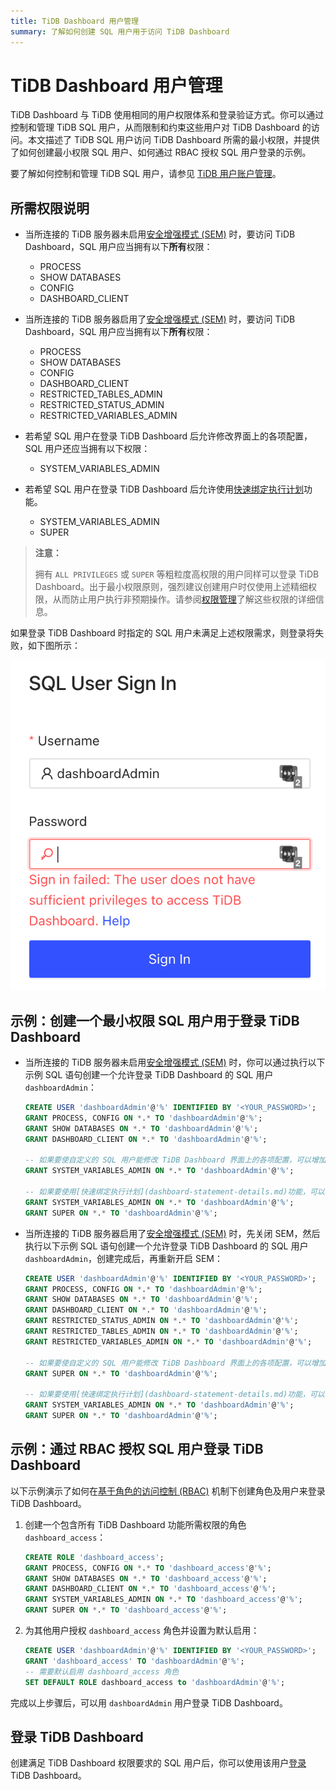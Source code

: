 ```yaml
---
title: TiDB Dashboard 用户管理
summary: 了解如何创建 SQL 用户用于访问 TiDB Dashboard
---
```


# TiDB Dashboard 用户管理

TiDB Dashboard 与 TiDB 使用相同的用户权限体系和登录验证方式。你可以通过控制和管理 TiDB SQL 用户，从而限制和约束这些用户对 TiDB Dashboard 的访问。本文描述了 TiDB SQL 用户访问 TiDB Dashboard 所需的最小权限，并提供了如何创建最小权限 SQL 用户、如何通过 RBAC 授权 SQL 用户登录的示例。

要了解如何控制和管理 TiDB SQL 用户，请参见 [TiDB 用户账户管理](/user-account-management.md)。

## 所需权限说明

- 当所连接的 TiDB 服务器未启用[安全增强模式 (SEM)](/system-variables.md#tidb_enable_enhanced_security) 时，要访问 TiDB Dashboard，SQL 用户应当拥有以下**所有**权限：

    - PROCESS
    - SHOW DATABASES
    - CONFIG
    - DASHBOARD_CLIENT

- 当所连接的 TiDB 服务器启用了[安全增强模式 (SEM)](/system-variables.md#tidb_enable_enhanced_security) 时，要访问 TiDB Dashboard，SQL 用户应当拥有以下**所有**权限：

    - PROCESS
    - SHOW DATABASES
    - CONFIG
    - DASHBOARD_CLIENT
    - RESTRICTED_TABLES_ADMIN
    - RESTRICTED_STATUS_ADMIN
    - RESTRICTED_VARIABLES_ADMIN

- 若希望 SQL 用户在登录 TiDB Dashboard 后允许修改界面上的各项配置，SQL 用户还应当拥有以下权限：

    - SYSTEM_VARIABLES_ADMIN

- 若希望 SQL 用户在登录 TiDB Dashboard 后允许使用[快速绑定执行计划](dashboard-statement-details.md)功能。

    - SYSTEM_VARIABLES_ADMIN
    - SUPER

> **注意：**
>
> 拥有 `ALL PRIVILEGES` 或 `SUPER` 等粗粒度高权限的用户同样可以登录 TiDB Dashboard。出于最小权限原则，强烈建议创建用户时仅使用上述精细权限，从而防止用户执行非预期操作。请参阅[权限管理](/privilege-management.md)了解这些权限的详细信息。

如果登录 TiDB Dashboard 时指定的 SQL 用户未满足上述权限需求，则登录将失败，如下图所示：

![insufficient-privileges](/media/dashboard/dashboard-user-insufficient-privileges.png)

## 示例：创建一个最小权限 SQL 用户用于登录 TiDB Dashboard

- 当所连接的 TiDB 服务器未启用[安全增强模式 (SEM)](/system-variables.md#tidb_enable_enhanced_security) 时，你可以通过执行以下示例 SQL 语句创建一个允许登录 TiDB Dashboard 的 SQL 用户 `dashboardAdmin`：

    ```sql
    CREATE USER 'dashboardAdmin'@'%' IDENTIFIED BY '<YOUR_PASSWORD>';
    GRANT PROCESS, CONFIG ON *.* TO 'dashboardAdmin'@'%';
    GRANT SHOW DATABASES ON *.* TO 'dashboardAdmin'@'%';
    GRANT DASHBOARD_CLIENT ON *.* TO 'dashboardAdmin'@'%';

    -- 如果要使自定义的 SQL 用户能修改 TiDB Dashboard 界面上的各项配置，可以增加以下权限
    GRANT SYSTEM_VARIABLES_ADMIN ON *.* TO 'dashboardAdmin'@'%';
    
    -- 如果要使用[快速绑定执行计划](dashboard-statement-details.md)功能，可以增加以下权限
    GRANT SYSTEM_VARIABLES_ADMIN ON *.* TO 'dashboardAdmin'@'%';
    GRANT SUPER ON *.* TO 'dashboardAdmin'@'%';
    ```

- 当所连接的 TiDB 服务器启用了[安全增强模式 (SEM)](/system-variables.md#tidb_enable_enhanced_security) 时，先关闭 SEM，然后执行以下示例 SQL 语句创建一个允许登录 TiDB Dashboard 的 SQL 用户 `dashboardAdmin`，创建完成后，再重新开启 SEM：

    ```sql
    CREATE USER 'dashboardAdmin'@'%' IDENTIFIED BY '<YOUR_PASSWORD>';
    GRANT PROCESS, CONFIG ON *.* TO 'dashboardAdmin'@'%';
    GRANT SHOW DATABASES ON *.* TO 'dashboardAdmin'@'%';
    GRANT DASHBOARD_CLIENT ON *.* TO 'dashboardAdmin'@'%';
    GRANT RESTRICTED_STATUS_ADMIN ON *.* TO 'dashboardAdmin'@'%';
    GRANT RESTRICTED_TABLES_ADMIN ON *.* TO 'dashboardAdmin'@'%';
    GRANT RESTRICTED_VARIABLES_ADMIN ON *.* TO 'dashboardAdmin'@'%';

    -- 如果要使自定义的 SQL 用户能修改 TiDB Dashboard 界面上的各项配置，可以增加以下权限
    GRANT SUPER ON *.* TO 'dashboardAdmin'@'%';
    
    -- 如果要使用[快速绑定执行计划](dashboard-statement-details.md)功能，可以增加以下权限
    GRANT SYSTEM_VARIABLES_ADMIN ON *.* TO 'dashboardAdmin'@'%';
    GRANT SUPER ON *.* TO 'dashboardAdmin'@'%';    
    ```

## 示例：通过 RBAC 授权 SQL 用户登录 TiDB Dashboard

以下示例演示了如何在[基于角色的访问控制 (RBAC)](/role-based-access-control.md) 机制下创建角色及用户来登录 TiDB Dashboard。

1. 创建一个包含所有 TiDB Dashboard 功能所需权限的角色 `dashboard_access`：

    ```sql
    CREATE ROLE 'dashboard_access';
    GRANT PROCESS, CONFIG ON *.* TO 'dashboard_access'@'%';
    GRANT SHOW DATABASES ON *.* TO 'dashboard_access'@'%';
    GRANT DASHBOARD_CLIENT ON *.* TO 'dashboard_access'@'%';
    GRANT SYSTEM_VARIABLES_ADMIN ON *.* TO 'dashboard_access'@'%';
    GRANT SUPER ON *.* TO 'dashboard_access'@'%';
    ```

2. 为其他用户授权 `dashboard_access` 角色并设置为默认启用：

    ```sql
    CREATE USER 'dashboardAdmin'@'%' IDENTIFIED BY '<YOUR_PASSWORD>';
    GRANT 'dashboard_access' TO 'dashboardAdmin'@'%';
    -- 需要默认启用 dashboard_access 角色
    SET DEFAULT ROLE dashboard_access to 'dashboardAdmin'@'%';
    ```

完成以上步骤后，可以用 `dashboardAdmin` 用户登录 TiDB Dashboard。

## 登录 TiDB Dashboard

创建满足 TiDB Dashboard 权限要求的 SQL 用户后，你可以使用该用户[登录](/dashboard/dashboard-access.md#登录) TiDB Dashboard。
